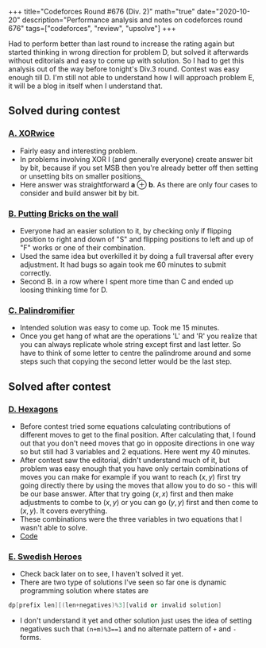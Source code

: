 +++
title="Codeforces Round #676 (Div. 2)"
math="true"
date="2020-10-20"
description="Performance analysis and notes on codeforces round 676"
tags=["codeforces", "review", "upsolve"]
+++

Had to perform better than last round to increase the rating again but started thinking in wrong direction for problem D, but solved it afterwards without editorials and easy to come up with solution. So I had to get this analysis out of the way before tonight's Div.3 round. Contest was easy enough till D. I'm still not able to understand how I will approach problem E, it will be a blog in itself when I understand that.

## Solved during contest

### [A. XORwice](https://codeforces.com/contest/1421/problem/A)
- Fairly easy and interesting problem.
- In problems involving XOR I (and generally everyone) create answer bit by bit, because if you set MSB then you're already better off then setting or unsetting bits on smaller positions.
- Here answer was straightforward __a__ $\oplus$ __b__. As there are only four cases to consider and build answer bit by bit.


### [B. Putting Bricks on the wall](https://codeforces.com/contest/1421/problem/B)
- Everyone had an easier solution to it, by checking only if flipping position to right and down of "S" and flipping positions to left and up of "F" works or one of their combination. 
- Used the same idea but overkilled it by doing a full traversal after every adjustment. It had bugs so again took me 60 minutes to submit correctly. 
- Second B. in a row where I spent more time than C and ended up loosing thinking time for D.

### [C. Palindromifier](https://codeforces.com/contest/1421/problem/C)
- Intended solution was easy to come up. Took me 15 minutes.
- Once you get hang of what are the operations 'L' and 'R' you realize that you can always replicate whole string except first and last letter. So have to think of some letter to centre the palindrome around and some steps such that copying the second letter would be the last step.

## Solved after contest

### [D. Hexagons](https://codeforces.com/contest/1421/problem/D)
- Before contest tried some equations calculating contributions of different moves to get to the final position. After calculating that, I found out that you don't need moves that go in opposite directions in one way so but still had 3 variables and 2 equations. Here went my 40 minutes.
- After contest saw the editorial, didn't understand much of it, but problem was easy enough that you have only certain combinations of moves you can make for example if you want to reach $(x,y)$ first try going directly there by using the moves that allow you to do so - this will be our base answer. After that try going $(x,x)$ first and then make adjustments to combe to $(x,y)$ or you can go $(y,y)$ first and then come to $(x,y)$. It covers everything.
- These combinations were the three variables in two equations that I wasn't able to solve.
- [Code](https://codeforces.com/contest/1421/submission/95949775)

### [E. Swedish Heroes](https://codeforces.com/contest/1421/problem/E)
- Check back later on to see, I haven't solved it yet.
- There are two type of solutions I've seen so far one is dynamic programming solution where states are 
```cpp
dp[prefix len][(len+negatives)%3][valid or invalid solution]
```
- I don't understand it yet and other solution just uses the idea of setting negatives such that `(n+m)%3==1` and no alternate pattern of `+` and `-` forms. 


